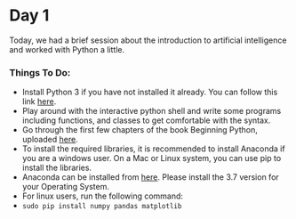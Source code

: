 # Day 1
Today, we had a brief session about the introduction to artificial intelligence and worked with Python a little.



### Things To Do:

- Install Python 3 if you have not installed it already. You can follow this link [here](https://www.ics.uci.edu/~pattis/common/handouts/pythoneclipsejava/python.html).
- Play around with the interactive python shell and write some programs including functions, and classes to get comfortable with the syntax.
- Go through the first few chapters of the book Beginning Python, uploaded [here](https://github.com/paravsingla/codemania-ai/blob/master/Day%201/Magnus%20Lie%20Hetland%20-%20Beginning%20Python_%20From%20Novice%20to%20Professional%20(2017%2C%20Apress).pdf).
- To install the required libraries, it is recommended to install Anaconda if you are a windows user. On a Mac or Linux system, you can use pip to install the libraries.
- Anaconda can be installed from [here](https://www.anaconda.com/distribution/). Please install the 3.7 version for your Operating System.
- For linux users, run the following command:
- `sudo pip install numpy pandas matplotlib `
